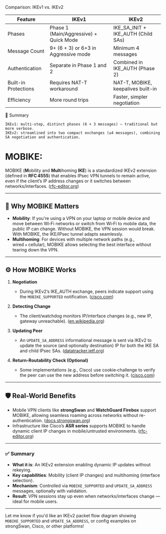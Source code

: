 Comparison: IKEv1 vs. IKEv2

| Feature              | IKEv1                                  | IKEv2                                                                                                                                                                            |
| -------------------- | -------------------------------------- | -------------------------------------------------------------------------------------------------------------------------------------------------------------------------------- |
| Phases               | Phase 1 (Main/Aggressive) + Quick Mode | IKE\_SA\_INIT + IKE\_AUTH (Child SAs)                                                                                                                                            |
| Message Count        | 9+ (6 + 3) or 6+3 in Aggressive mode   | Minimum 4 messages                                                                                                                                                               |
| Authentication       | Separate in Phase 1 and 2              | Combined in IKE\_AUTH (Phase 2)                                                                                                                                                  |
| Built-in Protections | Requires NAT-T workaround              | NAT-T, MOBIKE, keepalives built-in 
| Efficiency           | More round trips                       | Faster, simpler negotiation                                                                                                                                                      |

🎯 Summary

    IKEv1: multi-step, distinct phases (6 + 3 messages) — traditional but more verbose.
    IKEv2: streamlined into two compact exchanges (≥4 messages), combining SA negotiation and authentication.


# MOBIKE:

MOBIKE (**M**obility and **Mult**ihoming **IKE**) is a standardized IKEv2 extension (defined in **RFC 4555**) that enables IPsec VPN tunnels to remain active, even if the client’s IP address changes or it switches between networks/interfaces. ([rfc-editor.org][1])

---

## 🔑 Why MOBIKE Matters

* **Mobility**: If you're using a VPN on your laptop or mobile device and move between Wi‑Fi networks or switch from Wi‑Fi to mobile data, the public IP can change. Without MOBIKE, the VPN session would break. With MOBIKE, the IKE/IPsec tunnel adapts seamlessly.&#x20;
* **Multihoming**: For devices with multiple network paths (e.g., wired + cellular), MOBIKE allows selecting the best interface without tearing down the VPN.&#x20;

---

## ⚙️ How MOBIKE Works

1. **Negotiation**

   * During IKEv2’s IKE\_AUTH exchange, peers indicate support using the `MOBIKE_SUPPORTED` notification. ([cisco.com][2])
2. **Detecting Change**

   * The client/watchdog monitors IP/interface changes (e.g., new IP, gateway unreachable). ([en.wikipedia.org][3])
3. **Updating Peer**

   * An `UPDATE_SA_ADDRESS` informational message is sent via IKEv2 to update the source (and optionally destination) IP for both the IKE SA and child IPsec SAs. ([datatracker.ietf.org][4])
4. **Return‑Routability Check (Optional)**

   * Some implementations (e.g., Cisco) use cookie‑challenge to verify the peer can use the new address before switching it. ([cisco.com][2])

---

## 🛡️ Real-World Benefits

* Mobile VPN clients like **strongSwan** and **WatchGuard Firebox** support MOBIKE, allowing seamless roaming across networks without re-authentication. ([docs.strongswan.org][5])
* Infrastructure like Cisco’s **ASR series** supports MOBIKE to handle dynamic client IP changes in mobile/untrusted environments. ([rfc-editor.org][6])

---

### ✅ Summary

* **What it is**: An IKEv2 extension enabling dynamic IP updates without rekeying.
* **Key capabilities**: Mobility (client IP changes) and multihoming (interface selection).
* **Mechanism**: Controlled via `MOBIKE_SUPPORTED` and `UPDATE_SA_ADDRESS` messages, optionally with validation.
* **Result**: VPN sessions stay up even when networks/interfaces change — ideal for mobile users.

---

Let me know if you'd like an IKEv2 packet flow diagram showing `MOBIKE_SUPPORTED` and `UPDATE_SA_ADDRESS`, or config examples on strongSwan, Cisco, or other platforms!

[1]: https://www.rfc-editor.org/info/rfc4555?utm_source=chatgpt.com "Information on RFC 4555 - » RFC Editor"
[2]: https://www.cisco.com/c/en/us/td/docs/wireless/asr_5000/21-14_6-8/IPSec-Reference/21-14-IPSec-Reference/21-14-IPSec-Reference_chapter_010010.pdf?utm_source=chatgpt.com "[PDF] IKEv2 Mobility and Multi-homing Protocol - Cisco"
[3]: https://en.wikipedia.org/wiki/StrongSwan?utm_source=chatgpt.com "StrongSwan"
[4]: https://datatracker.ietf.org/doc/html/rfc4621?utm_source=chatgpt.com "RFC 4621 - Design of the IKEv2 Mobility and Multihoming (MOBIKE ..."
[5]: https://docs.strongswan.org/docs/latest/features/mobike.html?utm_source=chatgpt.com "MOBIKE :: strongSwan Documentation"
[6]: https://www.rfc-editor.org/rfc/rfc5266?utm_source=chatgpt.com "RFC 5266 - IKEv2 Mobility and Multihoming (MOBIKE)"
